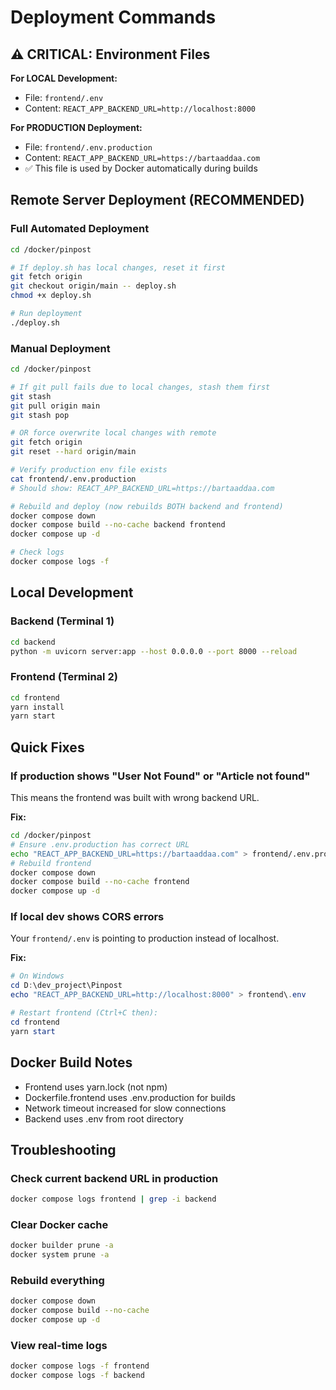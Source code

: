 # Deployment Commands

## ⚠️ CRITICAL: Environment Files

**For LOCAL Development:**
- File: `frontend/.env`  
- Content: `REACT_APP_BACKEND_URL=http://localhost:8000`

**For PRODUCTION Deployment:**
- File: `frontend/.env.production`  
- Content: `REACT_APP_BACKEND_URL=https://bartaaddaa.com`
- ✅ This file is used by Docker automatically during builds

## Remote Server Deployment (RECOMMENDED)

### Full Automated Deployment
```bash
cd /docker/pinpost

# If deploy.sh has local changes, reset it first
git fetch origin
git checkout origin/main -- deploy.sh
chmod +x deploy.sh

# Run deployment
./deploy.sh
```

### Manual Deployment
```bash
cd /docker/pinpost

# If git pull fails due to local changes, stash them first
git stash
git pull origin main
git stash pop

# OR force overwrite local changes with remote
git fetch origin
git reset --hard origin/main

# Verify production env file exists
cat frontend/.env.production
# Should show: REACT_APP_BACKEND_URL=https://bartaaddaa.com

# Rebuild and deploy (now rebuilds BOTH backend and frontend)
docker compose down
docker compose build --no-cache backend frontend
docker compose up -d

# Check logs
docker compose logs -f
```

## Local Development

### Backend (Terminal 1)
```bash
cd backend
python -m uvicorn server:app --host 0.0.0.0 --port 8000 --reload
```

### Frontend (Terminal 2)
```bash  
cd frontend
yarn install
yarn start
```

## Quick Fixes

### If production shows "User Not Found" or "Article not found"
This means the frontend was built with wrong backend URL.

**Fix:**
```bash
cd /docker/pinpost
# Ensure .env.production has correct URL
echo "REACT_APP_BACKEND_URL=https://bartaaddaa.com" > frontend/.env.production
# Rebuild frontend
docker compose down
docker compose build --no-cache frontend
docker compose up -d
```

### If local dev shows CORS errors
Your `frontend/.env` is pointing to production instead of localhost.

**Fix:**
```powershell
# On Windows
cd D:\dev_project\Pinpost
echo "REACT_APP_BACKEND_URL=http://localhost:8000" > frontend\.env

# Restart frontend (Ctrl+C then):
cd frontend
yarn start
```

## Docker Build Notes
- Frontend uses yarn.lock (not npm)
- Dockerfile.frontend uses .env.production for builds
- Network timeout increased for slow connections
- Backend uses .env from root directory

## Troubleshooting

### Check current backend URL in production
```bash
docker compose logs frontend | grep -i backend
```

### Clear Docker cache
```bash
docker builder prune -a
docker system prune -a
```

### Rebuild everything
```bash
docker compose down
docker compose build --no-cache
docker compose up -d
```

### View real-time logs
```bash
docker compose logs -f frontend
docker compose logs -f backend
```

